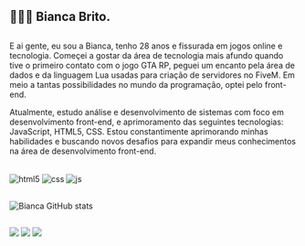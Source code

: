 ## 👩🏻‍💻 Bianca Brito.
##

E ai gente, eu sou a Bianca, tenho 28 anos e fissurada em jogos online e tecnologia. Começei a gostar da área de tecnologia mais afundo quando tive o primeiro contato com o jogo GTA RP, peguei um encanto pela área de dados e da linguagem Lua usadas para criação de servidores no FiveM. Em meio a tantas possibilidades no mundo da programação, optei pelo front-end.

Atualmente, estudo análise e desenvolvimento de sistemas com foco em desenvolvimento front-end, e aprimoramento das seguintes tecnologias: JavaScript, HTML5, CSS. Estou constantimente aprimorando minhas habilidades e buscando novos desafios para expandir meus conhecimentos na área de desenvolvimento front-end.

   
<div style="display: inline_block"><br/>
<img align="center" alt="html5" src="https://img.shields.io/badge/HTML5-E34F26?style=for-the-badge&logo=html5&logoColor=white"/>
<img align="center" alt="css" src="https://img.shields.io/badge/CSS-239120?&style=for-the-badge&logo=css3&logoColor=white"/>
<img align="center" alt="js" src="https://img.shields.io/badge/JavaScript-323330?style=for-the-badge&logo=javascript&logoColor=F7DF1E"/>
</div> 

##
![Bianca GitHub stats](https://github-readme-stats.vercel.app/api?username=biancasbrito&show_icons=true&theme=darcula)

##
<div>
<a href="https://www.linkedin.com/in/biancabritorec/"target=_blank><img src="https://img.shields.io/badge/LinkedIn-0077B5?style=for-the-badge&logo=linkedin&logoColor=white" target="_blank"></a>
<a href = "mailto:biancabritorec.gmail.com"><img src="https://img.shields.io/badge/Gmail-D14836?style=for-the-badge&logo=gmail&logoColor=white" target="_blank"></a>
<a href="https://www.instagram.com/biabtx/"target=_blank><img src="https://img.shields.io/badge/Instagram-E4405F?style=for-the-badge&logo=instagram&logoColor=white"></a>
</div>
